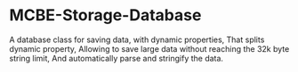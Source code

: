 # MCBE-Storage-Database
A database class for saving data, with dynamic properties, That splits dynamic property, Allowing to save large data without reaching the 32k byte string limit, And automatically parse and stringify the data.
